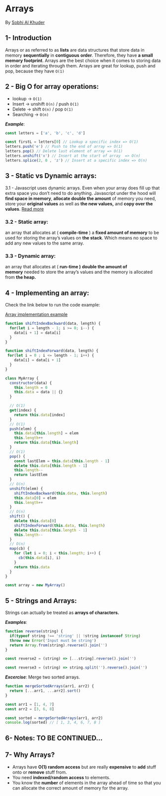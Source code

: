 # Arrays

By [Sobhi Al Khuder](https://github.com/Sob7i?tab=repositories)

## 1- Introduction

Arrays or as referred to as **lists** are data structures that store data in memory **sequentially** in **contiguous** **order**. Therefore, they have **a small memory footprint**. Arrays are the best choice when it comes to storing data in order and iterating through them. Arrays are great for lookup, push and pop, because they have `O(1)`

## 2 - Big O for array operations:

- lookup → `O(1)`
- Insert →  unshift `O(n)` /  push `O(1)`
- Delete → shift `O(n)` / pop `O(1)`
- Searching → `O(n)`

***Example***: 

```jsx
const letters = ['a', 'b', 'c', 'd']

const firstL = letters[0] // Lookup a specific index => O(1)
letters.push('e') // Push to the end of array => O(1)
letters.pop() // Delete last element of array => O(1)
letters.unshift('x') // Insert at the start of array  => O(n)
letters.splice(2, 0 , 'z') // Insert at a specific index => O(n)
```

## 3 - Static vs Dynamic arrays:

3.1 - Javascript uses dynamic arrays. Even when your array does fill up that extra space you don’t need to do anything. Javascript under the hood will **find space in memory**, **allocate double the amount** of memory you need, store your **original values** as well as **the new values,** and **copy over the values**. [Read more](https://medium.com/@rodriguezlf4/static-vs-dynamic-arrays-javascript-beauty-f226e153cbc9)

### 3.2 - Static array:

an array that allocates at ( **compile-time** ) a **fixed amount of memory** to be used for storing the array’s values on **the stack**. Which means no space to add any new values to the same array.

### 3.3 - Dynamic array:

an array that allocates at ( **run-time )** **double the amount of memory** needed to store the array’s values and the memory is allocated from **the heap.**

## 4 - Implementing an array:

Check the link below to run the code example:  

[Array implementation example](https://replit.com/@Sob7i/Array-implementation-example#index.js:11:7)

 

```jsx
function shiftIndexBackward(data, length) {
  for(let i = length - 1; i >= 0; i--) {
    data[i + 1] = data[i]
  }
}

function shiftIndexForward(data, length) {
 for(let i = 0 ; i <= length - 1; i++) {
    data[i] = data[i + 1]
  }
}

class MyArray {
  constructor(data) {
    this.length = 0
    this.data = data || {}
  }

  // O(1)
  get(index) { 
    return this.data[index] 
  }
  // O(1)
  push(elem) {
    this.data[this.length] = elem 
    this.length++
    return this.data[this.length]
  }
  // O(1)
  pop() {
    const lastElem = this.data[this.length - 1]
    delete this.data[this.length - 1]
    this.length--
    return lastElem
  }
  // O(n)
  unshift(elem) {
    shiftIndexBackward(this.data, this.length)
    this.data[0] = elem
    this.length++
  }
  // O(n)
  shift() {
    delete this.data[0]
    shiftIndexForward(this.data, this.length)
    delete this.data[this.length - 1]
    this.length--
  }
  // O(n)
  map(cb) {
    for (let i = 0; i < this.length; i++) {
      cb(this.data[i], i)
    }
    return this.data
  }
}

const array = new MyArray()

```

 

## 5 - Strings and Arrays:

Strings can actually be treated as **arrays of characters.** 

***Examples***: 

```jsx
function reverse(string) {
  if(typeof string !== 'string' || !string instanceof String)
  throw new Error('Input must be string')
  return Array.from(string).reverse().join('')
}

const reverse2 = (string) => [...string].reverse().join('')

const reverse3 = (string) => string.split('').reverse().join('')

```

***Excercise***: Merge two sorted arrays.

```jsx
function mergeSortedArrays(arr1, arr2) {
  return [...arr1, ...arr2].sort()
}

const arr1 = [1, 4, 7]
const arr2 = [3, 6, 8]

const sorted = mergeSortedArrays(arr1, arr2)
console.log(sorted) // [ 1, 3, 4, 6, 7, 8 ]
```

## 6- Notes: TO BE CONTINUED...

## 7- Why Arrays?

- Arrays have **O(1) random access** but are really **expensive** to **add** stuff onto or **remove** stuff from.
- You need **indexed/random access** to elements.
- You know the **number** of elements in the array ahead of time so that you can allocate the correct amount of memory for the array.